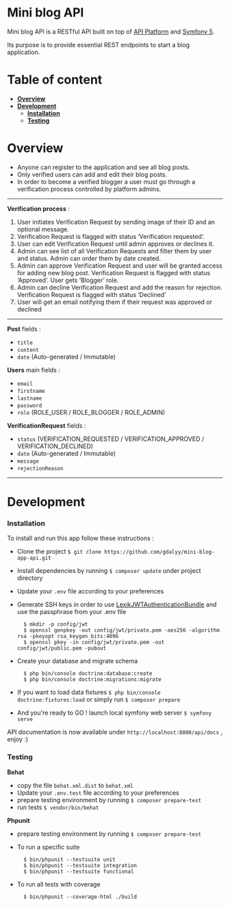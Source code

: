 # Mini blog API 

Mini blog API  is a RESTful API built on top of [API Platform](https://api-platform.com/) and [Symfony 5](https://symfony.com/).

Its purpose is to provide essential REST endpoints to start a blog application.


# Table of content

- **[Overview](#Overview)**
- **[Development](#Development)**
	- **[Installation](#installation)**
	- **[Testing](#testing)**

# Overview 

- Anyone can register to the application and see all blog posts. 
- Only verified users can add and edit their blog posts. 
- In order to become a verified blogger a user must go through a verification process
controlled by platform admins. 

---

**Verification process** : 
1. User initiates Verification Request by sending image of their ID and an optional
message.
2. Verification Request is flagged with status ‘Verification requested’.
3. User can edit Verification Request until admin approves or declines it.
4. Admin can see list of all Verification Requests and filter them by user and status. Admin
can order them by date created.
5. Admin can approve Verification Request and user will be granted access for adding new
blog post. Verification Request is flagged with status ‘Approved’. User gets ‘Blogger’
role.
6. Admin can decline Verification Request and add the reason for rejection. Verification
Request is flagged with status ‘Declined’
7. User will get an email notifying them if their request was approved or declined

---

**Post** fields : 

* `title`
* `content`
* `date` (Auto-generated / Immutable)

**Users** main fields : 

* `email` 
* `firstname`
* `lastname`
* `password`
* `role` (ROLE_USER / ROLE_BLOGGER / ROLE_ADMIN)

**VerificationRequest** fields : 

* `status` (VERIFICATION_REQUESTED / VERIFICATION_APPROVED / VERIFICATION_DECLINED)
* `date` (Auto-generated / Immutable)
* `message`
* `rejectionReason`

---

# Development 

### Installation 

To install and run this app follow these instructions : 

- Clone the project ```$ git clone https://github.com/gdalyy/mini-blog-app-api.git```
- Install dependencies by running ```$ composer update``` under project directory
- Update your `.env` file according to your preferences
- Generate SSH keys in order to use [LexikJWTAuthenticationBundle](https://github.com/lexik/LexikJWTAuthenticationBundle/blob/master/Resources/doc/index.md#installation) and use the passphrase from your .env file

        $ mkdir -p config/jwt
        $ openssl genpkey -out config/jwt/private.pem -aes256 -algorithm rsa -pkeyopt rsa_keygen_bits:4096
        $ openssl pkey -in config/jwt/private.pem -out config/jwt/public.pem -pubout
- Create your database and migrate schema 

        $ php bin/console doctrine:database:create 
        $ php bin/console doctrine:migrations:migrate
        
- If you want to load data fixtures ```$ php bin/console doctrine:fixtures:load``` or simply run ```$ composer prepare```  
- And you're ready to GO ! launch local symfony web server ```$ symfony serve```          

API documentation is now available under `http://localhost:8000/api/docs` , enjoy :)

### Testing 
**Behat** 
- copy the file `behat.xml.dist` to `behat.xml` 
- Update your `.env.test` file according to your preferences
- prepare testing environment by running ```$ composer prepare-test```
- run tests ```$ vendor/bin/behat```

**Phpunit** 
- prepare testing environment by running ```$ composer prepare-test```
- To run a specific suite

        $ bin/phpunit --testsuite unit
        $ bin/phpunit --testsuite integration
        $ bin/phpunit --testsuite functional
        
- To run all tests with coverage 

        $ bin/phpunit --coverage-html ./build
